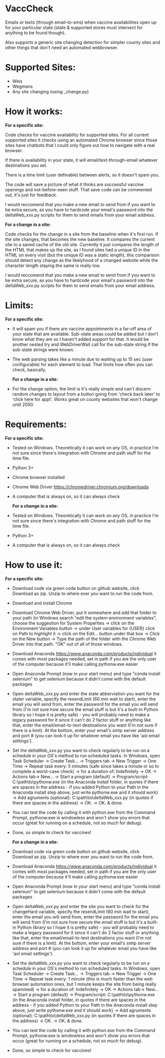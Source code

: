 # VaccCheck
Emails or texts (through email-to-sms) when vaccine availabilities open up for your particular state (state &amp; supported stores must intersect for anything to be found though).

Also supports a generic site changing detection for simpler county sites and other things that don't need an automated webbrowser.

# Supported Sites:
- Weis
- Wegmans
- Any site changing (using _change.py)

# How it works:

  **For a specific site:**

Code checks for vaccine availability for supported sites. For all current supported sites it checks using an automated Chrome browser since those sites have chatbots that I could only figure out how to navigate with a real browser.

If there is availability in your state, it will email/text-through-email whatever destinations you set.

There is a time limit (user definable) between alerts, so it doesn't spam you.

The code will save a picture of what it thinks are successful vaccine openings and not-before-seen stuff. That save code can be commented out, it's just for feedback.

I would reccomend that you make a new email to send from if you want to be extra secure, as you have to hardcode your email's password into the deltaWeb_xxx.py scripts for them to send emails from your email address.

  **For a change in a site:**

Code checks for the change in a site from the baseline when it's first run. If the site changes, that becomes the new baseline. It compares the current site to a saved cache of the old site. Currently it just compares the length of the HTML that makes up the site, as I found sites had a unique ID in the HTML on every visit (but the unique ID was a static length), this comparison should detect any change as the likelyhood of a changed website while the character length staying the same is really low.

I would reccomend that you make a new email to send from if you want to be extra secure, as you have to hardcode your email's password into the deltaWeb_xxx.py scripts for them to send emails from your email address.

# Limits:
  **For a specific site:**
- It will spam you if there are vaccine appointments in a far-off area of your state that are available. Sub-state areas could be added but I don't know what they are so I haven't added support for that. It would be another nested try and WebDriverWait call for the sub-state string if the sub-state strings were known.
- The web parsing takes like a minute due to waiting up to 15 sec (user configurable) for each element to load. That limits how often you can check, basically.

  **For a change in a site:**
- For the change option, the limit is it's really simple and can't discern random changes to layout from a button going from 'check back later' to 'click here for appt'. Works great on county websites that won't change until 2050.

# Requirements:
  **For a specific site:**
- Tested on Windows. Theoretically it can work on any OS, in practice I'm not sure since there's integration with Chrome and path stuff for the time file.
- Python 3+
- Chrome browser installed
- Chrome Web Driver https://chromedriver.chromium.org/downloads
- A computer that is always on, so it can always check

  **For a change in a site:**
- Tested on Windows. Theoretically it can work on any OS, in practice I'm not sure since there's integration with Chrome and path stuff for the time file.
- Python 3+
- A computer that is always on, so it can always check

# How to use it:
  **For a specific site:**
- Download code via green code button on github website, click Download as zip. Unzip to where ever you want to run the code from.
- Download and install Chrome
- Download Chrome Web Driver, put it somewhere and add that folder to your path (in Windows search "edit the system environment variables", choose the suggestion for System Properties -> click on the Environment Variables button -> under User variables for {USER} click on Path to highlight it -> click on the Edit... button under that box -> Click on the New button -> Type the path of the folder with the Chrome Web Driver into that path. "OK" out of all of those windows.
- Download Anaconda https://www.anaconda.com/products/individual it comes with most packages needed, set in path if you are the only user of the computer because it'll make calling pythonw.exe easier
- Open Anaconda Prompt (now in your start menu) and type "conda install selenium" to get selenium because it didn't come with the default packages
- Open deltaWeb_xxx.py and enter the state abberviation you want for the stater variable, specify the resendLimit (60 min wait to start), enter the email you will send from, enter the password for the email you will send from (I'm not sure how secure the email stuff is but it's a built-in Python library so I hope it is pretty safe) - you will probably need to make a legacy password for it since it can't do 2 factor stuff or anything like that, enter the email/email-to-text destinations you want (I'm not sure if there is a limit). At the bottom, enter your email's smtp server address and port # (you can look it up for whatever email you have like 'aol email settings').
- Set the deltaWeb_xxx.py you want to check regularly to be run on a schedule in your OS's method to run scheduled tasks. In Windows, open Task Scheduler -> Create Task... -> Triggers tab -> New Trigger -> One Time -> Repeat task every: 5 minutes (safe since takes a minute or so to complete a worst-case check) -> for  a duration of: Indefinitely -> OK -> Actions tab-> New... -> Start a program (default) -> Program/script: C:\path\to\pythonw.exe (in the Anaconda install folder, in quotes if there are spaces in the address - if you added Python to your Path in the Anaconda install step above, just write pythonw.exe and it should work) -> Add agruments (optional): C:\path\to\deltaWeb_xxx.py (in quotes if there are spaces in the address) -> OK. -> OK. & done.
- You can test the code by calling it with python.exe from the Command Prompt, pythonw.exe is windowless and won't show you errors that occur (great for running on a schedule, not so much for debug).
- Done, so simple to check for vaccines!

  **For a change in a site:**
- Download code via green code button on github website, click Download as zip. Unzip to where ever you want to run the code from.
- Download Anaconda https://www.anaconda.com/products/individual it comes with most packages needed, set in path if you are the only user of the computer because it'll make calling pythonw.exe easier
- Open Anaconda Prompt (now in your start menu) and type "conda install selenium" to get selenium because it didn't come with the default packages
- Open deltaWeb_xxx.py and enter the site you want to check for the changeHard variable, specify the resendLimit (60 min wait to start), enter the email you will send from, enter the password for the email you will send from (I'm not sure how secure the email stuff is but it's a built-in Python library so I hope it is pretty safe) - you will probably need to make a legacy password for it since it can't do 2 factor stuff or anything like that, enter the email/email-to-text destinations you want (I'm not sure if there is a limit). At the bottom, enter your email's smtp server address and port # (you can look it up for whatever email you have like 'aol email settings').
- Set the deltaWeb_xxx.py you want to check regularly to be run on a schedule in your OS's method to run scheduled tasks. In Windows, open Task Scheduler -> Create Task... -> Triggers tab -> New Trigger -> One Time -> Repeat task every: 1 minute (this is much faster than the web browser automation ones, but 1 minute keeps the site from being really spammed) -> for  a duration of: Indefinitely -> OK -> Actions tab-> New... -> Start a program (default) -> Program/script: C:\path\to\pythonw.exe (in the Anaconda install folder, in quotes if there are spaces in the address - if you added Python to your Path in the Anaconda install step above, just write pythonw.exe and it should work) -> Add agruments (optional): C:\path\to\deltaWeb_xxx.py (in quotes if there are spaces in the address) -> OK. -> OK. & done.
- You can test the code by calling it with python.exe from the Command Prompt, pythonw.exe is windowless and won't show you errors that occur (great for running on a schedule, not so much for debug).
- Done, so simple to check for vaccines! 
